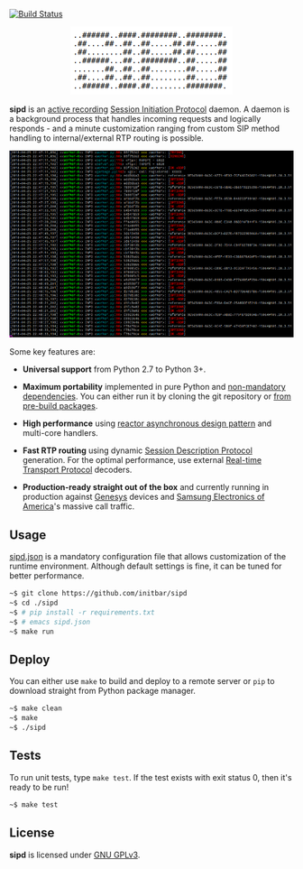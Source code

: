[![Build Status](https://travis-ci.org/initbar/sipd.svg?branch=master)](https://travis-ci.org/initbar/sipd)
<p align="center">
  <img src="./docs/logo.png">
</p>

**sipd** is an [active recording](https://en.wikipedia.org/wiki/VoIP_recording) [Session Initiation Protocol](https://www.ietf.org/rfc/rfc3261.txt) daemon. A daemon is a background process that handles incoming requests and logically responds - and a minute customization ranging from custom SIP method handling to internal/external RTP routing is possible.

![](./docs/sample.png)

Some key features are:

- **Universal support** from Python 2.7 to Python 3+.

- **Maximum portability** implemented in pure Python and [non-mandatory dependencies](./requirements.txt). You can either run it by cloning the git repository or [from pre-build packages](https://github.com/initbar/sipd/releases).

- **High performance** using [reactor asynchronous design pattern](https://en.wikipedia.org/wiki/Reactor_pattern) and multi-core handlers.

- **Fast RTP routing** using dynamic [Session Description Protocol](https://en.wikipedia.org/wiki/Session_Description_Protocol) generation. For the optimal performance, use external [Real-time Transport Protocol](https://en.wikipedia.org/wiki/Real-time_Transport_Protocol) decoders.

- **Production-ready straight out of the box** and currently running in production against [Genesys](http://www.genesys.com) devices and [Samsung Electronics of America](http://www.samsung.com)'s massive call traffic.

## Usage

[sipd.json](./sipd.json) is a mandatory configuration file that allows customization of the runtime environment. Although default settings is fine, it can be tuned for better performance.

```bash
~$ git clone https://github.com/initbar/sipd
~$ cd ./sipd
~$ # pip install -r requirements.txt
~$ # emacs sipd.json
~$ make run
```

## Deploy

You can either use `make` to build and deploy to a remote server or `pip` to download straight from Python package manager.

```bash
~$ make clean
~$ make
~$ ./sipd
```

## Tests

To run unit tests, type `make test`. If the test exists with exit status 0, then it's ready to be run!

```bash
~$ make test
```

## License

**sipd** is licensed under [GNU GPLv3](./LICENSE.md).
